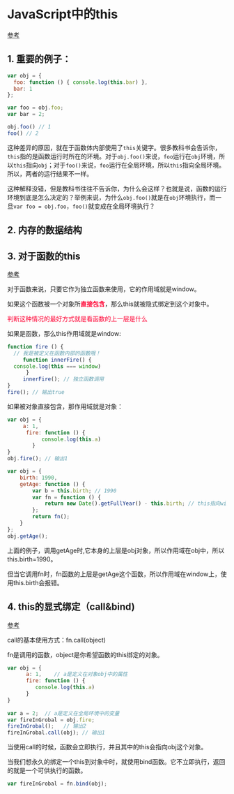 # JavaScript中的this

[参考](http://www.ruanyifeng.com/blog/2018/06/javascript-this.html)

## 1. 重要的例子：

```javascript
var obj = {
  foo: function () { console.log(this.bar) },
  bar: 1
};

var foo = obj.foo;
var bar = 2;

obj.foo() // 1
foo() // 2
```

这种差异的原因，就在于函数体内部使用了`this`关键字。很多教科书会告诉你，`this`指的是函数运行时所在的环境。对于`obj.foo()`来说，`foo`运行在`obj`环境，所以`this`指向`obj`；对于`foo()`来说，`foo`运行在全局环境，所以`this`指向全局环境。所以，两者的运行结果不一样。

这种解释没错，但是教科书往往不告诉你，为什么会这样？也就是说，函数的运行环境到底是怎么决定的？举例来说，为什么`obj.foo()`就是在`obj`环境执行，而一旦`var foo = obj.foo`，`foo()`就变成在全局环境执行？

## 2. 内存的数据结构



## 3. 对于函数的this

[参考](http://www.cnblogs.com/penghuwan/p/7356210.html)

对于函数来说，只要它作为独立函数来使用，它的作用域就是window。

如果这个函数被一个对象所<font color=#FF0033>**直接包含**</font>，那么this就被隐式绑定到这个对象中。

<font color=#FF0033>判断这种情况的最好方式就是看函数的上一层是什么</font>

如果是函数，那么this作用域就是window:

```javascript
function fire () {
  // 我是被定义在函数内部的函数哦！
     function innerFire() {
  console.log(this === window)
      }
     innerFire(); // 独立函数调用
}
fire(); // 输出true
```

如果被对象直接包含，那作用域就是对象：

```javascript
var obj = {
     a: 1,
      fire: function () {
           console.log(this.a)
        }
}
obj.fire(); // 输出1
```



```javascript
var obj = {
    birth: 1990,
    getAge: function () {
        var b = this.birth; // 1990
        var fn = function () {
            return new Date().getFullYear() - this.birth; // this指向window或undefined
        };
        return fn();
    }
};
obj.getAge();
```

上面的例子，调用getAge时,它本身的上层是obj对象，所以作用域在obj中，所以this.birth=1990。

但当它调用fn时，fn函数的上层是getAge这个函数，所以作用域在window上，使用this.birth会报错。

## 4. this的显式绑定（call&bind)

[参考](http://www.cnblogs.com/penghuwan/p/7356210.html)

call的基本使用方式：fn.call(object)

fn是调用的函数，object是你希望函数的this绑定的对象。

```javascript
var obj = {
      a: 1,    // a是定义在对象obj中的属性
      fire: function () {
         console.log(this.a)
      }
}
 
var a = 2;  // a是定义在全局环境中的变量  
var fireInGrobal = obj.fire;
fireInGrobal();   // 输出2
fireInGrobal.call(obj); // 输出1
```

当使用call的时候，函数会立即执行，并且其中的this会指向obj这个对象。

当我们想永久的绑定一个this到对象中时，就使用bind函数。它不立即执行，返回的就是一个可供执行的函数。

```javascript
var fireInGrobal = fn.bind(obj);
```

